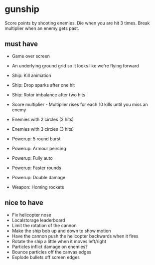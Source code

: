 # gunship

Score points by shooting enemies.
Die when you are hit 3 times.
Break multiplier when an enemy gets past.

## must have

* Game over screen
* An underlying ground grid so it looks like we're flying forward

* Ship: Kill animation
* Ship: Drop sparks after one hit
* Ship: Rotor imbalance after two hits

* Score multiplier - Multiplier rises for each 10 kills until you miss an enemy

* Enemies with 2 circles (2 hits)
* Enemies with 3 circles (3 hits)

* Powerup: 5 round burst
* Powerup: Armour peircing
* Powerup: Fully auto
* Powerup: Faster rounds
* Powerup: Double damage
* Weapon: Homing rockets

## nice to have

* Fix helicopter nose
* Localstorage leaderboard
* Limit the rotation of the cannon
* Make the ship bob up and down to show motion
* Have the cannon push the helicopter backwards when it fires
* Rotate the ship a little when it moves left/right
* Particles inflict damage on enemies?
* Bounce particles off the canvas edges
* Explode bullets off screen edges
